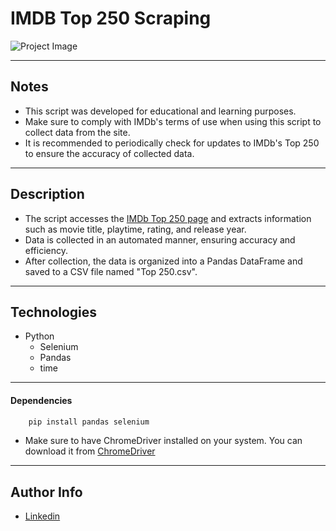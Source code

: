 # IMDB Top 250 Scraping

![Project Image](https://upload.wikimedia.org/wikipedia/commons/thumb/c/cc/IMDb_Logo_Square.svg/192px-IMDb_Logo_Square.svg.png?20200218171646)

---
## Notes

- This script was developed for educational and learning purposes.
- Make sure to comply with IMDb's terms of use when using this script to collect data from the site.
- It is recommended to periodically check for updates to IMDb's Top 250 to ensure the accuracy of collected data.
---
## Description

- The script accesses the [IMDb Top 250 page](https://www.imdb.com/chart/top/?ref_=nv_mv_250) and extracts information such as movie title, playtime, rating, and release year.
- Data is collected in an automated manner, ensuring accuracy and efficiency.
- After collection, the data is organized into a Pandas DataFrame and saved to a CSV file named "Top 250.csv".

---

## Technologies

- Python
  - Selenium
  - Pandas
  - time 

---

#### Dependencies

```html
    pip install pandas selenium
```
- Make sure to have ChromeDriver installed on your system. You can download it from [ChromeDriver](https://chromedriver.chromium.org/downloads)

---

## Author Info

- [Linkedin](https://www.linkedin.com/in/gustavo-vinhola-dos-santos-269a01215/)
